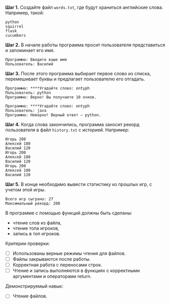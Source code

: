 **Шаг 1.** Создайте файл `words.txt`, где будут храниться английские слова. Например, такой:

```
python
squirrel
flask
cucumbers
```

**Шаг 2.** В начале работы программа просит пользователя представиться и запоминает его имя.

```
Программа: Введите ваше имя
Пользователь: Василий
```

**Шаг 3.** После этого программа выбирает первое слово из списка, перемешивает буквы и предлагает пользователю его отгадать.

```
Программа: ****Угадайте слово: ontyph
Пользователь: python
Программа: Верно! Вы получаете 10 очков.
```

```
Программа: ****Угадайте слово: ontyph
Пользователь: java
Программа: Неверно! Верный ответ – python.
```

**Шаг 4.** Когда слова закончились, программа заносит рекорд пользователя в файл `history.txt` с историей. Например:

```
Игорь 200
Алексей 180
Василий 120
Игорь 200
Алексей 180
Василий 120
Игорь 200
Алексей 180
Василий 120
```

**Шаг 5.** В конце необходимо вывести статистику из прошлых игр, с учетом этой игры.

```
Всего игр сыграно: 27
Максимальный рекорд: 200
```

В программе с помощью функций должны быть сделаны:

- чтение слов из файла,
- чтение топа игроков,
- запись в топ игроков.

Критерии проверки:

- [ ]  Использованы верные режимы чтения для файлов.
- [ ]  Файлы закрываются после работы.
- [ ]  Корректная работа с переносами строк.
- [ ]  Чтение и запись выполняются в функциях с корректными аргументами и операторами return.

Демонстрируемый навык:

- [ ]  Чтение файлов.
